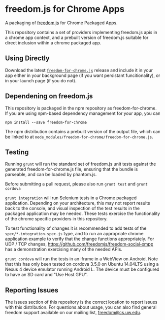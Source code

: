 freedom.js for Chrome Apps
==========================

A packaging of [freedom.js](https://github.com/freedomjs/freedom) for Chrome
Packaged Apps.

This repository contains a set of providers implementing freedom.js apis
in a chrome app context, and a prebuilt version of freedom.js suitable for
direct inclusion within a chrome packaged app.

Using Directly
--------------

Download the latest
[```freedom-for-chrome.js```](http://freedomjs.org/release/freedom-chrome/freedom-for-chrome.latest.js)
release and include it in your app either in your background page (if you want
persistant funcitionality), or in your launch page (if you do not).

Dependening on freedom.js
-------------------------

This repository is packaged in the npm repository as freedom-for-chrome.
If you are using npm-based dependency management for your app, you can

    npm install --save freedom-for-chrome

The npm distribution contains a prebuilt version of the output file, which
can be linked to at ```node_modules/freedom-for-chrome/freedom-for-chrome.js```.

Testing
-------

Running `grunt` will run the standard set of freedom.js unit tests against the generated
freedom-for-chrome.js file, ensuring that the bundle is parseable, and can be loaded
by phantom.js.

Before submitting a pull request, please also run `grunt test` and `grunt cordova`

`grunt integration` will run Selenium tests in a Chrome packaged application.
Depending on your architecture, this may not report results back to the console, and
visual inspection of the test results in the packaged application may be needed.
These tests exercise the functionality of the chrome specific providers in this repository.

To test functionality of changes it is recommended to add tests of the `spec/*.integration.spec.js` type,
and to run an appropriate chrome application example to verify that the change functions appropriately.
For UDP / TCP changes, https://github.com/freedomjs/freedom-social-xmpp has a demonstration exercising
many of the needed APIs.

`grunt cordova` will run the tests in an iframe in a WebView on Android.
Note that this has only been tested on cordova 3.5.0 on Ubuntu 14.04LTS using 
a Nexus 4 device emulator running Android L.
The device must be configured to have an SD card and "Use Host GPU".

Reporting Issues
----------------

The issues section of this repository is the correct location to report
issues with this distribution. For questions about usage, you can also find
general freedom support available on our mailing list, freedom@cs.uw.edu.
